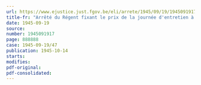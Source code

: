 ```yaml
---
url: https://www.ejustice.just.fgov.be/eli/arrete/1945/09/19/1945091917/justel
title-fr: "Arrêté du Régent fixant le prix de la journée d'entretien à l'asile d'Eupen"
date: 1945-09-19
source:
number: 1945091917
page: 888888
case: 1945-09-19/47
publication: 1945-10-14
starts:
modifies:
pdf-original:
pdf-consolidated:
---
```


